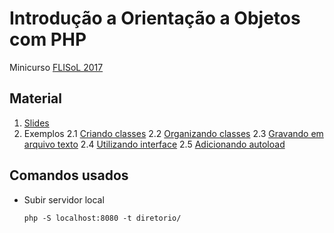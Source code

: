 # Introdução a Orientação a Objetos com PHP

Minicurso [FLISoL 2017]()

## Material

1. [Slides]()
2. Exemplos
    2.1 [Criando classes](https://github.com/deoliveiralucas/introducao-oo-php/tree/master/01-classes-atributos-metodos) 
    2.2 [Organizando classes](https://github.com/deoliveiralucas/introducao-oo-php/tree/master/02-organizando-classes) 
    2.3 [Gravando em arquivo texto](https://github.com/deoliveiralucas/introducao-oo-php/tree/master/03-gravando-arquivo-txt)
    2.4 [Utilizando interface](https://github.com/deoliveiralucas/introducao-oo-php/tree/master/04-utilizando-interface)
    2.5 [Adicionando autoload](https://github.com/deoliveiralucas/introducao-oo-php/tree/master/05-adicionando-autoload)

## Comandos usados

- Subir servidor local

    ```
    php -S localhost:8080 -t diretorio/
    ```